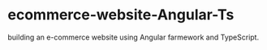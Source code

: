 # ecommerce-website-Angular-Ts
building an e-commerce website using Angular farmework and TypeScript.
